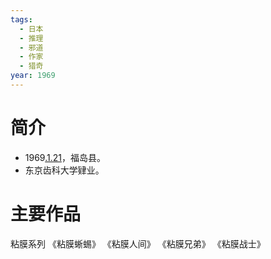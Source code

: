 ```yaml
---
tags:
  - 日本
  - 推理
  - 邪道
  - 作家
  - 猎奇
year: 1969
---
```

# 简介

- 1969[.1.21](2024-01-21.md)，福岛县。
- 东京齿科大学肄业。
# 主要作品

粘膜系列
《粘膜蜥蜴》
《粘膜人间》
《粘膜兄弟》
《粘膜战士》